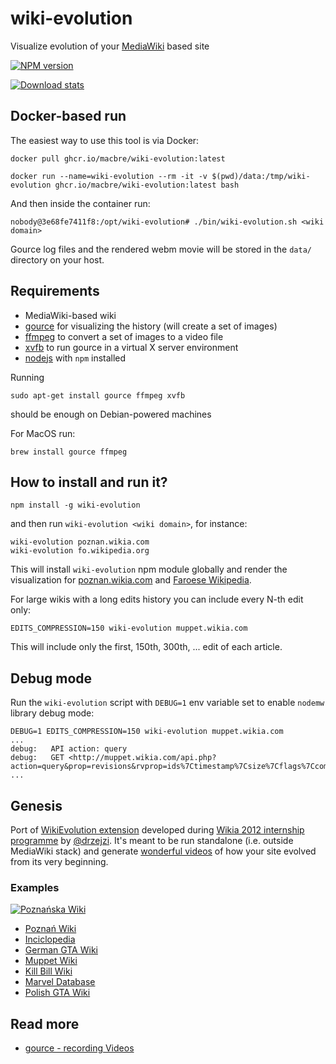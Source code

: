 wiki-evolution
==============

Visualize evolution of your [MediaWiki](https://www.mediawiki.org/wiki/MediaWiki) based site

[![NPM version](https://badge.fury.io/js/wiki-evolution.png)](http://badge.fury.io/js/wiki-evolution)

[![Download stats](https://nodei.co/npm/wiki-evolution.png?downloads=true&downloadRank=true)](https://nodei.co/npm/wiki-evolution/)

## Docker-based run

The easiest way to use this tool is via Docker:

```
docker pull ghcr.io/macbre/wiki-evolution:latest

docker run --name=wiki-evolution --rm -it -v $(pwd)/data:/tmp/wiki-evolution ghcr.io/macbre/wiki-evolution:latest bash
```

And then inside the container run:

```
nobody@3e68fe7411f8:/opt/wiki-evolution# ./bin/wiki-evolution.sh <wiki domain>
```

Gource log files and the rendered webm movie will be stored in the `data/` directory on your host.

## Requirements

* MediaWiki-based wiki
* [gource](https://github.com/acaudwell/Gource) for visualizing the history (will create a set of images)
* [ffmpeg](https://www.ffmpeg.org/) to convert a set of images to a video file
* [xvfb](http://www.x.org/releases/X11R7.6/doc/man/man1/Xvfb.1.xhtml) to run gource in a virtual X server environment
* [nodejs](https://github.com/joyent/node/wiki/Installing-Node.js-via-package-manager) with `npm` installed

Running

```
sudo apt-get install gource ffmpeg xvfb
```

should be enough on Debian-powered machines

For MacOS run:

```
brew install gource ffmpeg
```

## How to install and run it?

```
npm install -g wiki-evolution
```

and then run `wiki-evolution <wiki domain>`, for instance:

```
wiki-evolution poznan.wikia.com
wiki-evolution fo.wikipedia.org
```

This will install `wiki-evolution` npm module globally
and render the visualization for [poznan.wikia.com](http://poznan.wikia.com) and [Faroese Wikipedia](http://fo.wikipedia.org).

For large wikis with a long edits history you can include every N-th edit only:

```
EDITS_COMPRESSION=150 wiki-evolution muppet.wikia.com
```

This will include only the first, 150th, 300th, ... edit of each article.

## Debug mode

Run the `wiki-evolution` script with `DEBUG=1` env variable set to enable `nodemw` library debug mode:

```
DEBUG=1 EDITS_COMPRESSION=150 wiki-evolution muppet.wikia.com
...
debug:   API action: query
debug:   GET <http://muppet.wikia.com/api.php?action=query&prop=revisions&rvprop=ids%7Ctimestamp%7Csize%7Cflags%7Ccomment%7Cuser&rvdir=newer&rvlimit=5000&titles=X&continue=&format=json>
...
```

## Genesis

Port of [WikiEvolution extension](https://github.com/Wikia/app/tree/dev/extensions/wikia/hacks/WikiEvolution)
developed during [Wikia 2012 internship programme](http://community.wikia.com/wiki/User_blog:Macbre/Awesome_Projects_from_our_Interns)
by [@drzejzi](https://github.com/Drzejzi). It's meant to be run standalone (i.e. outside MediaWiki stack) and generate
[wonderful videos](https://www.youtube.com/watch?v=QE32HghV8-I) of how your site evolved from its very beginning.

### Examples

[![Poznańska Wiki](http://vignette3.wikia.nocookie.net/poznan/images/6/61/WikiEvolution_-_Pozna%C5%84ska_Wiki_2015/revision/latest?path-prefix=pl)](https://www.youtube.com/watch?v=9Lyk1IxvFaw)



* [Poznań Wiki](https://www.youtube.com/watch?v=QE32HghV8-I)
* [Inciclopedia](https://www.youtube.com/watch?v=-AsGVA3HlSU)
* [German GTA Wiki](https://www.youtube.com/watch?v=a3NbIf3i36g)
* [Muppet Wiki](https://www.youtube.com/watch?v=P-ciO2CcIq0)
* [Kill Bill Wiki](https://www.youtube.com/watch?v=Xbhg1NDIQMs)
* [Marvel Database](https://www.youtube.com/watch?v=l6tggAc8aVM)
* [Polish GTA Wiki](https://www.youtube.com/watch?v=T3hlgdBsX10)

## Read more

* [gource - recording Videos](http://code.google.com/p/gource/wiki/Videos)
